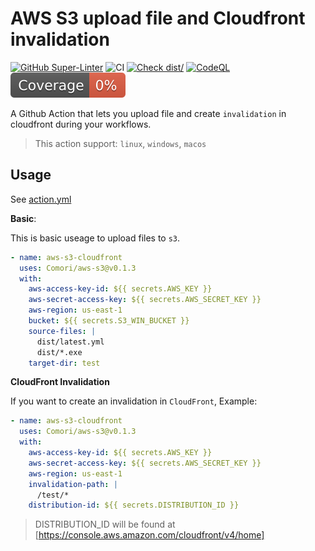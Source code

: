 # AWS S3 upload file and Cloudfront invalidation

[![GitHub Super-Linter](https://github.com/actions/typescript-action/actions/workflows/linter.yml/badge.svg)](https://github.com/super-linter/super-linter)
![CI](https://github.com/actions/typescript-action/actions/workflows/ci.yml/badge.svg)
[![Check dist/](https://github.com/actions/typescript-action/actions/workflows/check-dist.yml/badge.svg)](https://github.com/actions/typescript-action/actions/workflows/check-dist.yml)
[![CodeQL](https://github.com/actions/typescript-action/actions/workflows/codeql-analysis.yml/badge.svg)](https://github.com/actions/typescript-action/actions/workflows/codeql-analysis.yml)
[![Coverage](./badges/coverage.svg)](./badges/coverage.svg)

A Github Action that lets you upload file and create `invalidation` in cloudfront during your workflows.

> This action support: `linux`, `windows`, `macos`

## Usage

See [action.yml](action.yml)

**Basic**:

This is basic useage to upload files to `s3`.

```yaml
- name: aws-s3-cloudfront
  uses: Comori/aws-s3@v0.1.3
  with:
    aws-access-key-id: ${{ secrets.AWS_KEY }}
    aws-secret-access-key: ${{ secrets.AWS_SECRET_KEY }}
    aws-region: us-east-1
    bucket: ${{ secrets.S3_WIN_BUCKET }}
    source-files: |
      dist/latest.yml
      dist/*.exe
    target-dir: test
```

**CloudFront Invalidation**

If you want to create an invalidation in `CloudFront`, Example:

```yaml
- name: aws-s3-cloudfront
  uses: Comori/aws-s3@v0.1.3
  with:
    aws-access-key-id: ${{ secrets.AWS_KEY }}
    aws-secret-access-key: ${{ secrets.AWS_SECRET_KEY }}
    aws-region: us-east-1
    invalidation-path: |
      /test/*
    distribution-id: ${{ secrets.DISTRIBUTION_ID }}
```
> DISTRIBUTION_ID will be found at [https://console.aws.amazon.com/cloudfront/v4/home]

